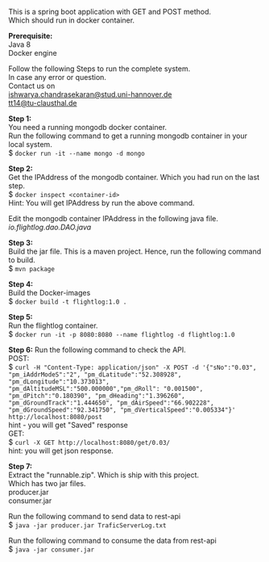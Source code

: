 This is a spring boot application with GET and POST method.  
Which should run in docker container.  

**Prerequisite:**  
Java 8  
Docker engine


Follow the following Steps to run the complete system.  
In case any error or question.  
Contact us on  
ishwarya.chandrasekaran@stud.uni-hannover.de  
tt14@tu-clausthal.de  

**Step 1:**  
You need a running mongodb docker container.  
Run the following command to get a running mongodb container in your local system.  
$ ```docker run -it --name mongo -d mongo```

**Step 2:**  
Get the IPAddress of the mongodb container. Which you had run on the last step.  
$ ```docker inspect <container-id>```  
Hint: You will get IPAddress by run the above command.  

Edit the mongodb container IPAddress in the following java file.  
*io.flightlog.dao.DAO.java*  

**Step 3:**  
Build the jar file. This is a maven project. Hence, run the following command to build.  
$ ```mvn package```  

**Step 4:**  
Build the Docker-images  
$ ```docker build -t flightlog:1.0 .```  

**Step 5:**  
Run the flightlog container.  
$ ```docker run -it -p 8080:8080 --name flightlog -d flightlog:1.0```  

**Step 6:**
Run the following command to check the API.  
POST:  
$ ```curl -H "Content-Type: application/json" -X POST -d '{"sNo":"0.03", "pm_iAddrModeS":"2", "pm_dLatitude":"52.308928", "pm_dLongitude":"10.373013", "pm_dAltitudeMSL":"500.000000","pm_dRoll": "0.001500", "pm_dPitch":"0.180390", "pm_dHeading":"1.396260", "pm_dGroundTrack":"1.444650", "pm_dAirSpeed":"66.902228", "pm_dGroundSpeed":"92.341750", "pm_dVerticalSpeed":"0.005334"}' http://localhost:8080/post```    
hint - you will get "Saved" response  
GET:  
$ ```curl -X GET http://localhost:8080/get/0.03/```  
hint: you will get json response.  

**Step 7:**  
Extract the "runnable.zip". Which is ship with this project.  
Which has two jar files.  
producer.jar  
consumer.jar  

Run the following command to send data to rest-api  
$ ```java -jar producer.jar TraficServerLog.txt```    

Run the following command to consume the data from rest-api    
$ ```java -jar consumer.jar```    